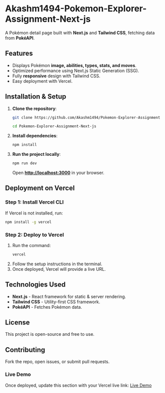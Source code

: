 # Akashm1494-Pokemon-Explorer-Assignment-Next-js

A Pokémon detail page built with **Next.js** and **Tailwind CSS**, fetching data from **PokéAPI**.

## Features
- Displays Pokémon **image, abilities, types, stats, and moves**.
- Optimized performance using Next.js Static Generation (SSG).
- Fully **responsive** design with Tailwind CSS.
- Easy deployment with Vercel.

## Installation & Setup

1. **Clone the repository**:
   ```sh
   git clone https://github.com/Akashm1494/Pokemon-Explorer-Assignment-Next-js.git
   
   cd Pokemon-Explorer-Assignment-Next-js
   ```

2. **Install dependencies**:
   ```sh
   npm install
   ```

3. **Run the project locally**:
   ```sh
   npm run dev
   ```
   Open **[http://localhost:3000](http://localhost:3000)** in your browser.

## Deployment on Vercel

### **Step 1: Install Vercel CLI**
If Vercel is not installed, run:
```sh
npm install -g vercel
```

### **Step 2: Deploy to Vercel**
1. Run the command:
   ```sh
   vercel
   ```
2. Follow the setup instructions in the terminal.
3. Once deployed, Vercel will provide a live URL.

## Technologies Used
- **Next.js** - React framework for static & server rendering.
- **Tailwind CSS** - Utility-first CSS framework.
- **PokéAPI** - Fetches Pokémon data.

## License
This project is open-source and free to use.

## Contributing
Fork the repo, open issues, or submit pull requests.

### Live Demo
Once deployed, update this section with your Vercel live link:
[Live Demo](https://pokemon-explorer.vercel.app)

